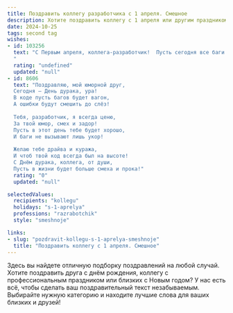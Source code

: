```yaml
---
title: Поздравить коллегу разработчика с 1 апреля. Смешное
description: Хотите поздравить коллегу с 1 апреля или другим праздником? Наш ИИ создаст незабываемое поздравление, а вы обязательно выделитесь среди других.  
date: 2024-10-25
tags: second tag
wishes:
- id: 103256
  text: "С Первым апреля, коллега-разработчик!  Пусть сегодня все баги в твоём коде будут такими же забавными, как твои шутки, а дедлайны растворятся в воздухе, словно волшебством!  Желаю тебе продуктивного дня, полного неожиданных, но приятных сюрпризов (кроме внезапных сбоев в системе, конечно!).  😄
  "
  rating: "undefined"
  updated: "null"
- id: 8606
  text: "Поздравляю, мой юморной друг,
  Сегодня – День дурака, ура!
  В коде пусть багов будет вагон,
  А ошибки будут смешить до слёз!
  
  Тебя, разработчик, я всегда ценю,
  За твой юмор, смех и задор!
  Пусть в этот день тебе будет хорошо,
  И баги не вызывают лишь укор!
  
  Желаю тебе драйва и куража,
  И чтоб твой код всегда был на высоте!
  С Днём дурака, коллега, от души,
  Пусть в жизни будет больше смеха и прока!"
  rating: "0"
  updated: "null"

selectedValues:
  recipients: "kollegu"
  holidays: "s-1-aprelya"
  professions: "razrabotchik"
  style: "smeshnoje"

links:
- slug: "pozdravit-kollegu-s-1-aprelya-smeshnoje"
  title: "Поздравить коллегу с 1 апреля. Смешное"
---
```


Здесь вы найдете отличную подборку поздравлений на любой случай. 
Хотите поздравить друга с днём рождения, коллегу с профессиональным праздником или близких с Новым годом? У нас есть всё, чтобы сделать ваш поздравительный текст незабываемым. Выбирайте нужную категорию и находите лучшие слова для ваших близких и друзей!
